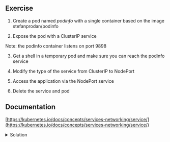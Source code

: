 ## Exercise

1. Create a pod named *podinfo* with a single container based on the image stefanprodan/podinfo

2. Expose the pod with a ClusterIP service

Note: the podinfo container listens on port 9898

3. Get a shell in a temporary pod and make sure you can reach the podinfo service

4. Modify the type of the service from ClusterIP to NodePort

5. Access the application via the NodePort service

6. Delete the service and pod

## Documentation

[https://kubernetes.io/docs/concepts/services-networking/service/](https://kubernetes.io/docs/concepts/services-networking/service/)

<details>
  <summary markdown="span">Solution</summary>

1. Create a pod with a single container based on the image stefanprodan/podinfo

```
k run podinfo --image=stefanprodan/podinfo
```

2. Expose the pod with a ClusterIP service

```
k expose pod/podinfo --port 9898
```

3. Get a shell in a temporary pod and make sure you can reach the podinfo service

Creation of a temporary pod

```
k run -ti --rm debug --image=alpine -- sh
```

Access the podinfo service (on its port 9898):

```
/ # wget -qO- podinfo:9898
{
  "hostname": "podinfo",
  "version": "6.1.1",
  "revision": "",
  "color": "#34577c",
  "logo": "https://raw.githubusercontent.com/stefanprodan/podinfo/gh-pages/cuddle_clap.gif",
  "message": "greetings from podinfo v6.1.1",
  "goos": "linux",
  "goarch": "amd64",
  "runtime": "go1.17.8",
  "num_goroutine": "6",
  "num_cpu": "2"
}
```

4. Modify the type of the service from ClusterIP to NodePort

Edit the service

```
k edit svc/podinfo
```

Change the type property from ClusterIP to NodePort

```
apiVersion: v1
kind: Service
metadata:
  creationTimestamp: "2022-04-01T08:22:53Z"
  labels:
    run: podinfo
  name: podinfo
  namespace: default
  resourceVersion: "807726"
  uid: eaca8934-6887-430b-a639-f44a084fb9f5
spec:
  clusterIP: 10.96.181.199
  clusterIPs:
  - 10.96.181.199
  internalTrafficPolicy: Cluster
  ipFamilies:
  - IPv4
  ipFamilyPolicy: SingleStack
  ports:
  - port: 9898
    protocol: TCP
    targetPort: 9898
  selector:
    run: podinfo
  sessionAffinity: None
  type: NodePort          <-- changing the service type
status:
  loadBalancer: {}
```

5. Access the application via the NodePort service

Get the associated port (31029 in this example)

```
k get svc/podinfo
NAME      TYPE       CLUSTER-IP      EXTERNAL-IP   PORT(S)          AGE
podinfo   NodePort   10.96.181.199   <none>        9898:31029/TCP   26m
```

Using the IP address of one of the cluster's nodes:

```
curl 10.62.50.173:31029
{
  "hostname": "podinfo",
  "version": "6.1.1",
  "revision": "",
  "color": "#34577c",
  "logo": "https://raw.githubusercontent.com/stefanprodan/podinfo/gh-pages/cuddle_clap.gif",
  "message": "greetings from podinfo v6.1.1",
  "goos": "linux",
  "goarch": "amd64",
  "runtime": "go1.17.8",
  "num_goroutine": "6",
  "num_cpu": "2"
}
```

6. Delete the service and pod

```
k delete svc/podinfo po/podinfo
```

</details>

